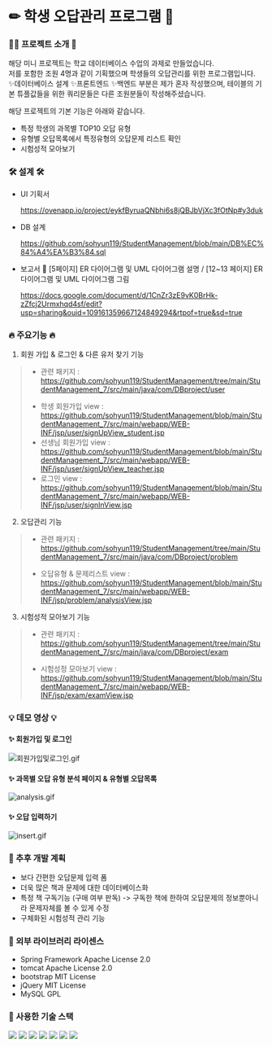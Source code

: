 # ✏ 학생 오답관리 프로그램 📙


### 💁‍♀️ 프로젝트 소개 🎤 
해당 미니 프로젝트는 학교 데이터베이스 수업의 과제로 만들었습니다. <br>
저를 포함한 조원 4명과 같이 기획했으며 학생들의 오답관리를 위한 프로그램입니다. <br>
✨데이터베이스 설계 ✨프론트엔드 ✨백엔드 부분은 제가 혼자 작성했으며, 테이블의 기본 튜플값들을 위한 쿼리문들은 다른 조원분들이 작성해주셨습니다. 


해당 프로젝트의 기본 기능은 아래와 같습니다. 
* 특정 학생의 과목별 TOP10 오답 유형
* 유형별 오답목록에서 특정유형의 오답문제 리스트 확인
* 시험성적 모아보기


### 🛠 설계 🛠
* UI 기획서

  https://ovenapp.io/project/eykfByruaQNbhi6s8jQBJbVjXc3fOtNp#y3duk
* DB 설계

  https://github.com/sohyun119/StudentManagement/blob/main/DB%EC%84%A4%EA%B3%84.sql
  
* 보고서 💫 [5페이지] ER 다이어그램 및 UML 다이어그램 설명  / [12~13 페이지] ER 다이어그램 및 UML 다이어그램 그림

  https://docs.google.com/document/d/1CnZr3zE9vK0BrHk-zZfcj2Urmxhqd4sf/edit?usp=sharing&ouid=109161359667124849294&rtpof=true&sd=true

 
  
  
###  🔥 주요기능 🔥
1. 회원 가입 & 로그인 & 다른 유저 찾기 기능
> - 관련 패키지 : https://github.com/sohyun119/StudentManagement/tree/main/StudentManagement_7/src/main/java/com/DBproject/user
> * 학생 회원가입 view : https://github.com/sohyun119/StudentManagement/blob/main/StudentManagement_7/src/main/webapp/WEB-INF/jsp/user/signUpView_student.jsp
> * 선생님 회원가입 view : https://github.com/sohyun119/StudentManagement/blob/main/StudentManagement_7/src/main/webapp/WEB-INF/jsp/user/signUpView_teacher.jsp
> * 로그인 view : https://github.com/sohyun119/StudentManagement/blob/main/StudentManagement_7/src/main/webapp/WEB-INF/jsp/user/signInView.jsp

2. 오답관리 기능
> - 관련 패키지 : https://github.com/sohyun119/StudentManagement/tree/main/StudentManagement_7/src/main/java/com/DBproject/problem
> * 오답유형 & 문제리스트 view : https://github.com/sohyun119/StudentManagement/blob/main/StudentManagement_7/src/main/webapp/WEB-INF/jsp/problem/analysisView.jsp

3. 시험성적 모아보기 기능
> - 관련 패키지 : https://github.com/sohyun119/StudentManagement/tree/main/StudentManagement_7/src/main/java/com/DBproject/exam
> * 시험성정 모아보기 view : https://github.com/sohyun119/StudentManagement/blob/main/StudentManagement_7/src/main/webapp/WEB-INF/jsp/exam/examView.jsp



### 💡 데모 영상 💡

#### ✨ 회원가입 및 로그인
![회원가입및로그인.gif](demo/회원가입및로그인.gif)

#### ✨ 과목별 오답 유형 분석 페이지 & 유형별 오답목록
![analysis.gif](demo/오답관리.gif)

#### ✨ 오답 입력하기
![insert.gif](demo/오답insert.gif)




### 🌱 추후 개발 계획
* 보다 간편한 오답문제 입력 폼
* 더욱 많은 책과 문제에 대한 데이터베이스화
* 특정 책 구독기능 (구매 여부 판독) -> 구독한 책에 한하여 오답문제의 정보뿐아니라 문제자체를 볼 수 있게 수정
* 구체화된 시험성적 관리 기능


### 🔎 외부 라이브러리 라이센스
* Spring Framework Apache License 2.0
* tomcat Apache License 2.0
* bootstrap MIT License
* jQuery MIT License
* MySQL GPL

### 📕 사용한 기술 스택
<div class="d-flex">
<img src="https://img.shields.io/badge/java-orange?style=flat-square&logo=java&logoColor=white"/>
<img src="https://img.shields.io/badge/Spring-6DB33F?style=flat-square&logo=Spring&logoColor=white"/>
<img src="https://img.shields.io/badge/jQuery-0769AD?style=flat-square&logo=jQuery&logoColor=white"/>
<img src="https://img.shields.io/badge/JavaScript-black?style=flat-square&logo=JavaScript&logoColor=F7DF1E"/>
<img src="https://img.shields.io/badge/HTML5-E34F26?style=flat-square&logo=HTML5&logoColor=white"/>
<img src="https://img.shields.io/badge/CSS3-1572B6?style=flat-square&logo=CSS3&logoColor=white"/>
<img src="https://img.shields.io/badge/MySQL-4479A1?style=flat-square&logo=MySQL&logoColor=white"/>
</div>
